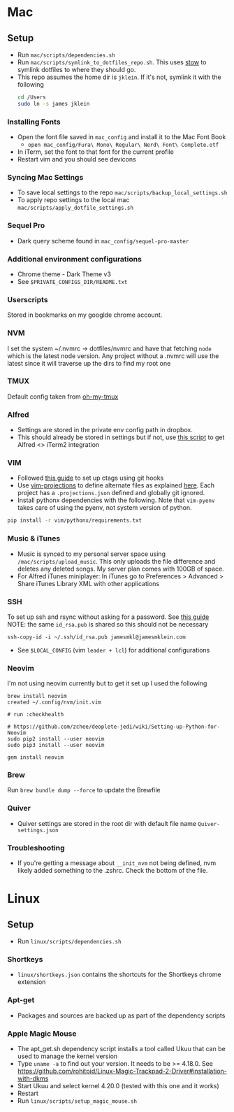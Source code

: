 # Mac
## Setup
* Run `mac/scripts/dependencies.sh`
* Run `mac/scripts/symlink_to_dotfiles_repo.sh`. This uses [stow](https://alexpearce.me/2016/02/managing-dotfiles-with-stow/) to symlink dotfiles to where they should go.
* This repo assumes the home dir is `jklein`. If it's not, symlink it with the following
  ```sh
  cd /Users
  sudo ln -s james jklein
  ```

### Installing Fonts
* Open the font file saved in `mac_config` and install it to the Mac Font Book
  * `open mac_config/Fura\ Mono\ Regular\ Nerd\ Font\ Complete.otf`
* In iTerm, set the font to that font for the current profile
* Restart vim and you should see devicons

### Syncing Mac Settings
* To save local settings to the repo `mac/scripts/backup_local_settings.sh`
* To apply repo settings to the local mac `mac/scripts/apply_dotfile_settings.sh`

### Sequel Pro
- Dark query scheme found in `mac_config/sequel-pro-master`

### Additional environment configurations
* Chrome theme - Dark Theme v3
* See `$PRIVATE_CONFIGS_DIR/README.txt`

### Userscripts
Stored in bookmarks on my googlde chrome account.

### NVM
I set the system ~/.nvmrc -> dotfiles/nvmrc and have that fetching `node` which is the latest node version. Any project without a .nvmrc will use the latest since it will traverse up the dirs to find my root one

### TMUX
Default config taken from [oh-my-tmux](https://github.com/gpakosz/.tmux)

### Alfred
- Settings are stored in the private env config path in dropbox.
- This should already be stored in settings but if not, use [this script](https://github.com/stuartcryan/custom-iterm-applescripts-for-alfred) to get Alfred <> iTerm2 integration

### VIM
- Followed [this guide](https://tbaggery.com/2011/08/08/effortless-ctags-with-git.html) to set up ctags using git hooks
- Use [vim-projections](https://github.com/tpope/vim-projectionist) to define alternate files as explained [here](https://noahfrederick.com/log/vim-templates-with-ultisnips-and-projectionist). Each project has a `.projections.json` defined and globally git ignored.
- Install pythonx dependencies with the following. Note that `vim-pyenv` takes care of using the pyenv, not system version of python.
```sh
pip install -r vim/pythonx/requirements.txt
```

### Music & iTunes
- Music is synced to my personal server space using `/mac/scripts/upload_music`. This only uploads the file difference and deletes any deleted songs. My server plan comes with 100GB of space.
- For Alfred iTunes miniplayer: In iTunes go to Preferences > Advanced > Share iTunes Library XML with other applications

### SSH
To set up ssh and rsync without asking for a password. See [this guide](https://www.thegeekstuff.com/2011/07/rsync-over-ssh-without-password/)
NOTE: the same `id_rsa.pub` is shared so this should not be necessary
```
ssh-copy-id -i ~/.ssh/id_rsa.pub jamesmkl@jamesmklein.com
```
- See `$LOCAL_CONFIG` (vim `leader + lcl`) for additional configurations

### Neovim
I'm not using neovim currently but to get it set up I used the following
```
brew install neovim
created ~/.config/nvm/init.vim

# run :checkhealth

# https://github.com/zchee/deoplete-jedi/wiki/Setting-up-Python-for-Neovim
sudo pip2 install --user neovim
sudo pip3 install --user neovim

gem install neovim
```

### Brew
Run `brew bundle dump --force` to update the Brewfile

### Quiver
- Quiver settings are stored in the root dir with default file name `Quiver-settings.json`

### Troubleshooting
- If you're getting a message about `__init_nvm` not being defined, nvm likely added something to the .zshrc. Check the bottom of the file.

# Linux
## Setup
- Run `linux/scripts/dependencies.sh`

### Shortkeys
- `linux/shortkeys.json` contains the shortcuts for the Shortkeys chrome extension

### Apt-get
- Packages and sources are backed up as part of the dependency scripts

### Apple Magic Mouse
- The apt_get.sh dependency script installs a tool called Ukuu that can be used to manage the kernel version
- Type `uname -a` to find out your version. It needs to be >= 4.18.0. See https://github.com/rohitpid/Linux-Magic-Trackpad-2-Driver#installation-with-dkms
- Start Ukuu and select kernel 4.20.0 (tested with this one and it works)
- Restart
- Run `linux/scripts/setup_magic_mouse.sh`
